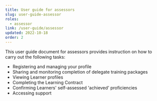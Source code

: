 ```yaml
---
title: User guide for assessors
slug: user-guide-assessor
roles:
  - assessor
link: /user-guide/assessor
updated: 2022-10-18
order: 2
---
```

This user guide document for assessors provides instruction on how to carry out the following tasks:

- Registering and managing your profile
- Sharing and monitoring completion of delegate training packages​
- Viewing Learner profiles​
- Completing the Learning Contract
- Confirming Learners' self-assessed 'achieved' proficiencies 
- Accessing support​